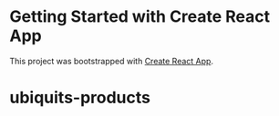 # Getting Started with Create React App

This project was bootstrapped with [Create React App](https://github.com/facebook/create-react-app).

# ubiquits-products


